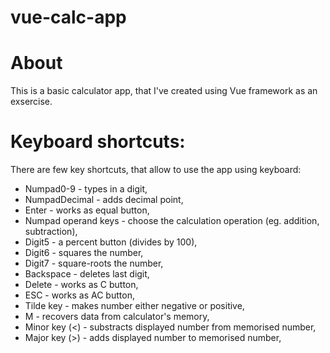 # vue-calc-app

# About
This is a basic calculator app, that I've created using Vue framework as an exsercise.

# Keyboard shortcuts:
There are few key shortcuts, that allow to use the app using keyboard:
- Numpad0-9 - types in a digit,
- NumpadDecimal - adds decimal point,
- Enter - works as equal button,
- Numpad operand keys - choose the calculation operation (eg. addition, subtraction),
- Digit5 - a percent button (divides by 100),
- Digit6 - squares the number,
- Digit7 - square-roots the number,
- Backspace - deletes last digit,
- Delete - works as C button,
- ESC - works as AC button,
- Tilde key - makes number either negative or positive,
- M - recovers data from calculator's memory,
- Minor key (<) - substracts displayed number from memorised number,
- Major key (>) - adds displayed number to memorised number,
